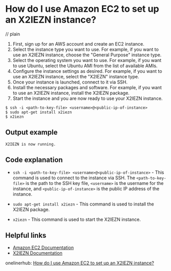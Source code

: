 # How do I use Amazon EC2 to set up an X2IEZN instance?
// plain

1. First, sign up for an AWS account and create an EC2 instance.
2. Select the instance type you want to use. For example, if you want to use an X2IEZN instance, choose the "General Purpose" instance type.
3. Select the operating system you want to use. For example, if you want to use Ubuntu, select the Ubuntu AMI from the list of available AMIs.
4. Configure the instance settings as desired. For example, if you want to use an X2IEZN instance, select the "X2IEZN" instance type.
5. Once your instance is launched, connect to it via SSH.
6. Install the necessary packages and software. For example, if you want to use an X2IEZN instance, install the X2IEZN package.
7. Start the instance and you are now ready to use your X2IEZN instance.

```
$ ssh -i <path-to-key-file> <username>@<public-ip-of-instance>
$ sudo apt-get install x2iezn
$ x2iezn
```
## Output example

```
X2IEZN is now running.
```

## Code explanation


* `ssh -i <path-to-key-file> <username>@<public-ip-of-instance>` - This command is used to connect to the instance via SSH. The `<path-to-key-file>` is the path to the SSH key file, `<username>` is the username for the instance, and `<public-ip-of-instance>` is the public IP address of the instance.

* `sudo apt-get install x2iezn` - This command is used to install the X2IEZN package.

* `x2iezn` - This command is used to start the X2IEZN instance.

## Helpful links

* [Amazon EC2 Documentation](https://docs.aws.amazon.com/AWSEC2/latest/UserGuide/EC2_GetStarted.html)
* [X2IEZN Documentation](https://x2iezn.org/docs/)

onelinerhub: [How do I use Amazon EC2 to set up an X2IEZN instance?](https://onelinerhub.com/amazon-redshift/how-do-i-use-amazon-ec--to-set-up-an-x-iezn-instance)